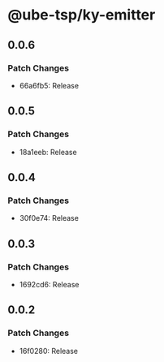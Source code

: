 # @ube-tsp/ky-emitter

## 0.0.6

### Patch Changes

- 66a6fb5: Release

## 0.0.5

### Patch Changes

- 18a1eeb: Release

## 0.0.4

### Patch Changes

- 30f0e74: Release

## 0.0.3

### Patch Changes

- 1692cd6: Release

## 0.0.2

### Patch Changes

- 16f0280: Release

